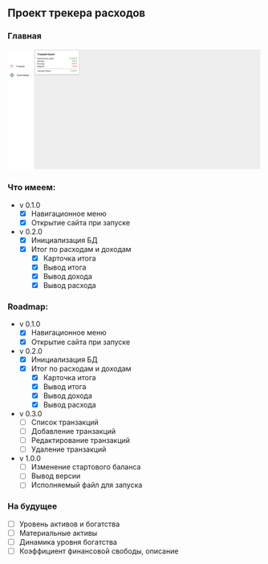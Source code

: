 ## Проект трекера расходов

### Главная
![Вид главного экрана](assets/images/main.png)

### Что имеем:
* v 0.1.0
  - [X] Навигационное меню
  - [X] Открытие сайта при запуске
* v 0.2.0
  - [X] Инициализация БД
  - [X] Итог по расходам и доходам
    - [X] Карточка итога
    - [X] Вывод итога
    - [X] Вывод дохода
    - [X] Вывод расхода

### Roadmap:
* v 0.1.0
  - [X] Навигационное меню
  - [X] Открытие сайта при запуске
* v 0.2.0
  - [X] Инициализация БД
  - [X] Итог по расходам и доходам
    - [X] Карточка итога
    - [X] Вывод итога
    - [X] Вывод дохода
    - [X] Вывод расхода
* v 0.3.0
  - [ ] Список транзакций
  - [ ] Добавление транзакций
  - [ ] Редактирование транзакций
  - [ ] Удаление транзакций
* v 1.0.0
  - [ ] Изменение стартового баланса
  - [ ] Вывод версии
  - [ ] Исполняемый файл для запуска

### На будущее
- [ ] Уровень активов и богатства
- [ ] Материальные активы
- [ ] Динамика уровня богатства
- [ ] Коэффициент финансовой свободы, описание